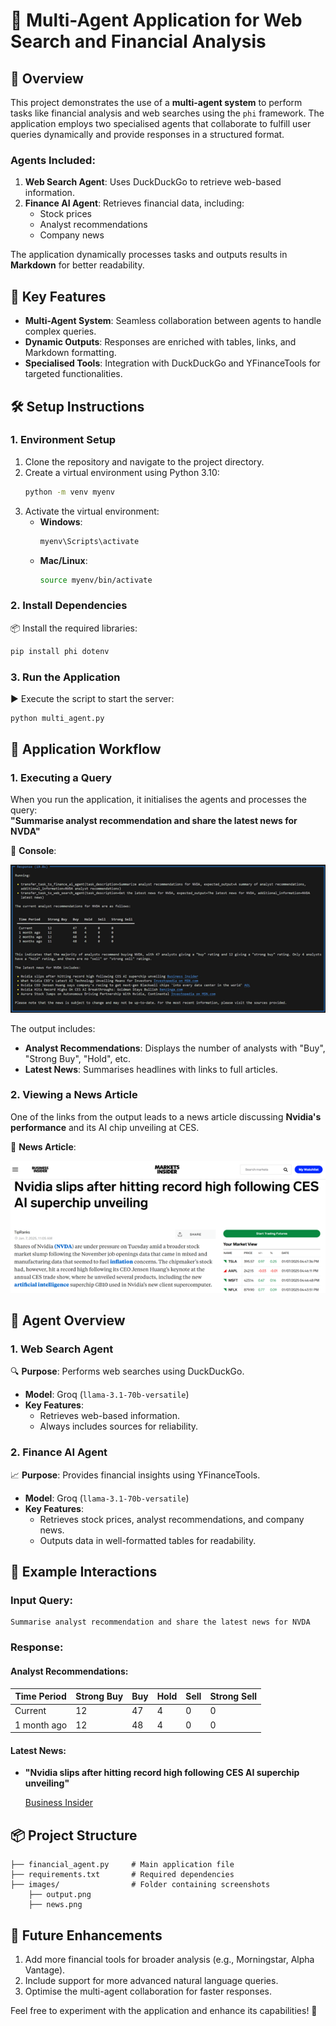 # 🌟 **Multi-Agent Application for Web Search and Financial Analysis**

## 📖 **Overview**
This project demonstrates the use of a **multi-agent system** to perform tasks like financial analysis and web searches using the `phi` framework. The application employs two specialised agents that collaborate to fulfill user queries dynamically and provide responses in a structured format.

### **Agents Included**:
1. **Web Search Agent**: Uses DuckDuckGo to retrieve web-based information.
2. **Finance AI Agent**: Retrieves financial data, including:
   - Stock prices
   - Analyst recommendations
   - Company news

The application dynamically processes tasks and outputs results in **Markdown** for better readability.

## 🚀 **Key Features**
- **Multi-Agent System**: Seamless collaboration between agents to handle complex queries.
- **Dynamic Outputs**: Responses are enriched with tables, links, and Markdown formatting.
- **Specialised Tools**: Integration with DuckDuckGo and YFinanceTools for targeted functionalities.

## 🛠️ **Setup Instructions**

### 1. **Environment Setup**
1. Clone the repository and navigate to the project directory.
2. Create a virtual environment using Python 3.10:
   ```bash
   python -m venv myenv
   ```
3. Activate the virtual environment:
   - **Windows**:
     ```bash
     myenv\Scripts\activate
     ```
   - **Mac/Linux**:
     ```bash
     source myenv/bin/activate
     ```

### 2. **Install Dependencies**
📦 Install the required libraries:
```bash
pip install phi dotenv
```

### 3. **Run the Application**
▶️ Execute the script to start the server:
```bash
python multi_agent.py
```

## 📂 **Application Workflow**

### 1. **Executing a Query**
When you run the application, it initialises the agents and processes the query:  
**"Summarise analyst recommendation and share the latest news for NVDA"**

📸 **Console**:

![Console Output](images/output.png)

The output includes:
- **Analyst Recommendations**: Displays the number of analysts with "Buy", "Strong Buy", "Hold", etc.
- **Latest News**: Summarises headlines with links to full articles.

### 2. **Viewing a News Article**
One of the links from the output leads to a news article discussing **Nvidia's performance** and its AI chip unveiling at CES.

📸 **News Article**:

![News Article](images/news.png)

## 🧠 **Agent Overview**

### **1. Web Search Agent**
🔍 **Purpose**: Performs web searches using DuckDuckGo.

- **Model**: Groq (`llama-3.1-70b-versatile`)
- **Key Features**:
  - Retrieves web-based information.
  - Always includes sources for reliability.

### **2. Finance AI Agent**
📈 **Purpose**: Provides financial insights using YFinanceTools.

- **Model**: Groq (`llama-3.1-70b-versatile`)
- **Key Features**:
  - Retrieves stock prices, analyst recommendations, and company news.
  - Outputs data in well-formatted tables for readability.

## 📜 **Example Interactions**

### **Input Query**:
```
Summarise analyst recommendation and share the latest news for NVDA
```

### **Response**:
#### Analyst Recommendations:
| Time Period | Strong Buy | Buy | Hold | Sell | Strong Sell |
|-------------|------------|-----|------|------|-------------|
| Current     | 12         | 47  | 4    | 0    | 0           |
| 1 month ago | 12         | 48  | 4    | 0    | 0           |

#### Latest News:
- **"Nvidia slips after hitting record high following CES AI superchip unveiling"**  

  [Business Insider](https://www.businessinsider.com)


## 📦 **Project Structure**
```
├── financial_agent.py     # Main application file
├── requirements.txt       # Required dependencies
├── images/                # Folder containing screenshots
    ├── output.png
    ├── news.png
```

## 🌟 **Future Enhancements**
1. Add more financial tools for broader analysis (e.g., Morningstar, Alpha Vantage).
2. Include support for more advanced natural language queries.
3. Optimise the multi-agent collaboration for faster responses.

Feel free to experiment with the application and enhance its capabilities! 🚀
